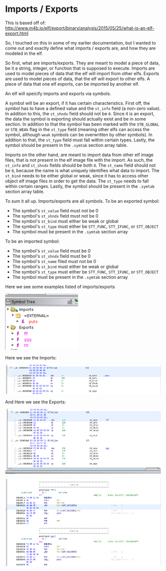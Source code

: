 # Imports / Exports

This is based off of: http://www.m4b.io/elf/export/binary/analysis/2015/05/25/what-is-an-elf-export.html

So, I touched on this in some of my earlier documentation, but I wanted to come out and exactly define what imports / exports are, and how they are modeled in the elf.

So first, what are imports/exports. They are meant to model a piece of data, be it a string, integer, or function that is supposed to execute. Imports are used to model pieces of data that the elf will import from other elfs. Exports are used to model pieces of data, that the elf will export to other elfs. A piece of data that one elf exports, can be imported by another elf.

An elf will speicify imports and exports via symbols. 

A symbol will be an export, if it has certain characteristics. First off, the symbol has to have a defined value and the `st_info` field (a non-zero value). In addition to this, the `st_shndx` field should not be `0`. Since it is an export, the data the symbol is exporting should actually exist and be in some section. In addition to that the symbol has been marked with the `STB_GLOBAL` or `STB_WEAk` flag in the `st_type` field (meaning other elfs can access the symbol, although `weak` symbols can be overwritten by other symbols). In addition to that, the `st_type` field must fall within certain types. Lastly, the symbol should be present in the `.symtab` section array table.

Imports on the other hand, are meant to import data from other elf image files, that is not present in the elf image file with the import. As such, the `st_info` and `st_shndx` fields should be both `0`. The `st_name` field should not be `0`, because the name is what uniquely identifies what data to import. The `st_bind` needs to be either global or weak, since it has to access other object elf image files in order to get the data. The `st_type` needs to fall within certain ranges. Lastly, the symbol should be present in the `.symtab` section array table.


To sum it all up. Imports/exports are all symbols. To be an exported symbol:


*	The symbol's `st_value` field must not be 0
*	The symbol's `st_shndx` field must not be 0
*	The symbol's `st_bind` must either be weak or global
*	The symbol's `st_type` must either be `STT_FUNC`, `STT_IFUNC`, or `STT_OBJECT`
*	The symbol must be present in the `.symtab` section array


To be an imported symbol:

*	The symbol's `st_value` field must be 0
*	The symbol's `st_shndx` field must be 0
*	The symbol's `st_name` filed must not be 0
*	The symbol's `st_bind` must either be weak or global
*	The symbol's `st_type` must either be `STT_FUNC`, `STT_IFUNC`, or `STT_OBJECT`
*	The symbol must be present in the `.symtab` section array

Here we see some examples listed of imports/exports

![imports_exports](imports_exports.png)

Here we see the Imports:

![import](import.png)

And Here we see the Exports:

![export0](export0.png)

![export1](export1.png)
